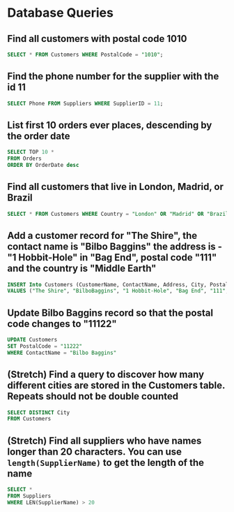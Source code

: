# Database Queries

## Find all customers with postal code 1010  
```SQL 
SELECT * FROM Customers WHERE PostalCode = "1010";
```
## Find the phone number for the supplier with the id 11  
```SQL
SELECT Phone FROM Suppliers WHERE SupplierID = 11;
````
## List first 10 orders ever places, descending by the order date  
```SQL
SELECT TOP 10 * 
FROM Orders 
ORDER BY OrderDate desc
```

## Find all customers that live in London, Madrid, or Brazil  
```SQL
SELECT * FROM Customers WHERE Country = "London" OR "Madrid" OR "Brazil"
```

## Add a customer record for "The Shire", the contact name is "Bilbo Baggins" the address is -"1 Hobbit-Hole" in "Bag End", postal code "111" and the country is "Middle Earth"
```SQL
INSERT Into Customers (CustomerName, ContactName, Address, City, PostalCode, Country)
VALUES ("The Shire", "BilboBaggins", "1 Hobbit-Hole", "Bag End", "111", "Middle Earth")
```

## Update Bilbo Baggins record so that the postal code changes to "11122"
```SQL
UPDATE Customers 
SET PostalCode = "11222"
WHERE ContactName = "Bilbo Baggins"
```
## (Stretch) Find a query to discover how many different cities are stored in the Customers table. Repeats should not be double counted  
```SQL
SELECT DISTINCT City
FROM Customers
```

## (Stretch) Find all suppliers who have names longer than 20 characters. You can use `length(SupplierName)` to get the length of the name
```SQL
SELECT * 
FROM Suppliers
WHERE LEN(SupplierName) > 20
```

